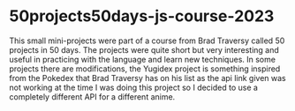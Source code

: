 # 50projects50days-js-course-2023
This small mini-projects were part of a course from Brad Traversy called 50 projects in 50 days. The projects were quite short but very interesting and useful in practicing with the language 
and learn new techniques. In some projects there are modifications, the Yugidex project is something inspired from the Pokedex that Brad Traversy has on his list as the api link given was not working at the time I was doing this project so I decided to use a completely different API for a different anime.
